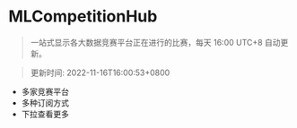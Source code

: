 # MLCompetitionHub

> 一站式显示各大数据竞赛平台正在进行的比赛，每天 16:00 UTC+8 自动更新。
  
> 更新时间: 2022-11-16T16:00:53+0800 

* 多家竞赛平台
* 多种订阅方式
* 下拉查看更多